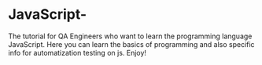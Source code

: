 # JavaScript-
The tutorial for QA Engineers who want to learn the programming language JavaScript. Here you can learn the basics of programming and also specific info for automatization testing on js. Enjoy!
